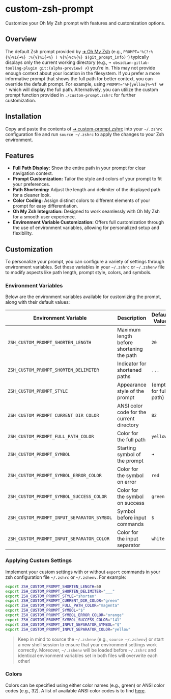 # custom-zsh-prompt
Customize your Oh My Zsh prompt with features and customization options.

## Overview
The default Zsh prompt provided by [➜ Oh My Zsh](https://ohmyz.sh/) (e.g., `PROMPT='%(?:%{%}%1{➜%} :%{%}%1{➜%} ) %{%}%c%{%} $(git_prompt_info)'`) typically displays only the current working directory (e.g., `➜ obsidian-gitlab-tooling-plugin git:(alpha-preview) ✗`) you're in. This may not provide enough context about your location in the filesystem.
If you prefer a more informative prompt that shows the full path for better context, you can override the default prompt. For example, using `PROMPT='%F{yellow}%~%f %# '` which will display the full path.
Alternatively, you can utilize the custom prompt function provided in `./custom-prompt.zshrc` for further customization.

## Installation
Copy and paste the contents of [➜ custom-prompt.zshrc](./custom-prompt.zshrc) into your `~/.zshrc` configuration file and run `source ~/.zshrc` to apply the changes to your Zsh environment.

## Features
- **Full Path Display:** Show the entire path in your prompt for clear navigation context.
- **Prompt Customization:** Tailor the style and colors of your prompt to fit your preferences.
- **Path Shortening:** Adjust the length and delimiter of the displayed path for a cleaner look.
- **Color Coding:** Assign distinct colors to different elements of your prompt for easy differentiation.
- **Oh My Zsh Integration:** Designed to work seamlessly with Oh My Zsh for a smooth user experience.
- **Environment Variable Customization:** Offers full customization through the use of environment variables, allowing for personalized setup and flexibility.

## Customization
To personalize your prompt, you can configure a variety of settings through environment variables.
Set these variables in your `~/.zshrc` or `~/.zshenv` file to modify aspects like path length, prompt style, colors, and symbols.

### Environment Variables
Below are the environment variables available for customizing the prompt, along with their default values:

| Environment Variable                      | Description                              | Default Value           |
|-------------------------------------------|------------------------------------------|-------------------------|
| `ZSH_CUSTOM_PROMPT_SHORTEN_LENGTH`        | Maximum length before shortening the path| `20`                    |
| `ZSH_CUSTOM_PROMPT_SHORTEN_DELIMITER`     | Indicator for shortened paths            | `...`                   |
| `ZSH_CUSTOM_PROMPT_STYLE`                 | Appearance style of the prompt           | (empty for full path)   |
| `ZSH_CUSTOM_PROMPT_CURRENT_DIR_COLOR`     | ANSI color code for the current directory| `82`                    |
| `ZSH_CUSTOM_PROMPT_FULL_PATH_COLOR`       | Color for the full path                  | `yellow`                |
| `ZSH_CUSTOM_PROMPT_SYMBOL`                | Starting symbol of the prompt            | `➜`                     |
| `ZSH_CUSTOM_PROMPT_SYMBOL_ERROR_COLOR`    | Color for the symbol on error            | `red`                   |
| `ZSH_CUSTOM_PROMPT_SYMBOL_SUCCESS_COLOR`  | Color for the symbol on success          | `green`                 |
| `ZSH_CUSTOM_PROMPT_INPUT_SEPARATOR_SYMBOL`| Symbol before input commands             | `$`                     |
| `ZSH_CUSTOM_PROMPT_INPUT_SEPARATOR_COLOR` | Color for the input separator            | `white`                 |

### Applying Custom Settings
Implement your custom settings with or without `export` commands in your zsh configuration file `~/.zshrc` or `~/.zshenv`. For example:

```bash
export ZSH_CUSTOM_PROMPT_SHORTEN_LENGTH=50
export ZSH_CUSTOM_PROMPT_SHORTEN_DELIMITER="___"
export ZSH_CUSTOM_PROMPT_STYLE="shorten"
export ZSH_CUSTOM_PROMPT_CURRENT_DIR_COLOR="green"
export ZSH_CUSTOM_PROMPT_FULL_PATH_COLOR="magenta"
export ZSH_CUSTOM_PROMPT_SYMBOL="$"
export ZSH_CUSTOM_PROMPT_SYMBOL_ERROR_COLOR="orange"
export ZSH_CUSTOM_PROMPT_SYMBOL_SUCCESS_COLOR="141"
export ZSH_CUSTOM_PROMPT_INPUT_SEPARATOR_SYMBOL="$"
export ZSH_CUSTOM_PROMPT_INPUT_SEPARATOR_COLOR="yellow"
```

> Keep in mind to source the `~/.zshenv` (e.g., `source ~/.zshenv`) or start a new shell session
> to ensure that your environment settings work correctly.
> Moreover, `~/.zshenv` will be loaded before `~/.zshrc` and identical environment variables set in both files will overwrite each other!

### Colors
Colors can be specified using either color names (e.g., green) or ANSI color codes (e.g., 32).
A list of available ANSI color codes is to find [here](https://talyian.github.io/ansicolors/).

